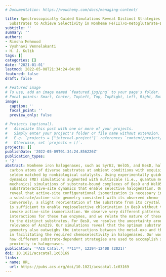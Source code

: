 ```yaml
---
# Documentation: https://wowchemy.com/docs/managing-content/

title: Spectroscopically Guided Simulations Reveal Distinct Strategies for Positioning
  Substrates to Achieve Selectivity in Nonheme Fe(II)/α-Ketoglutarate-Dependent Halogenases
subtitle: ''
summary: ''
authors:
- Rimsha Mehmood
- Vyshnavi Vennelakanti
- H. J. Kulik
tags: []
categories: []
date: '2021-01-01'
lastmod: 2022-05-08T21:34:24-04:00
featured: false
draft: false

# Featured image
# To use, add an image named `featured.jpg/png` to your page's folder.
# Focal points: Smart, Center, TopLeft, Top, TopRight, Left, Right, BottomLeft, Bottom, BottomRight.
image:
  caption: ''
  focal_point: ''
  preview_only: false

# Projects (optional).
#   Associate this post with one or more of your projects.
#   Simply enter your project's folder or file name without extension.
#   E.g. `projects = ["internal-project"]` references `content/project/deep-learning/index.md`.
#   Otherwise, set `projects = []`.
projects: []
publishDate: '2022-05-09T01:34:24.856226Z'
publication_types:
- '2'
abstract: Nonheme iron halogenases, such as SyrB2, WelO5, and BesD, halogenate unactivated
  carbon atoms of diverse substrates at ambient conditions with exquisite selectivity
  seldom matched by nonbiological catalysts. Using experimentally guided molecular
  dynamics (MD) simulations augmented with multiscale (i.e., quantum mechanics/molecular
  mechanics) simulations of substrate-bound complexes of BesD and WelO5, we investigate
  substrate/active-site dynamics that enable selective halogenation. Our simulations
  reveal that active-site configurational isomerization is necessary in WelO5 to attain
  a substrate/active-site geometry consistent with its observed chemo- and regioselectivity.
  Conversely, a slight reorientation of the substrate from its crystal structure position
  is sufficient to enable regioselective chlorination in BesD without the need to
  invoke active-site isomerization. We observe very different patterns of substrate–protein
  interactions for these two enzymes, and we relate the nature of these interactions
  to the distinct substrates. For BesD, we resolve the uncertainty around the mechanistic
  relevance of Asn219. Our simulations reveal that the optimum substrate/active-site
  geometry also outweighs the interactions between the metal-oxo and the protein environment
  in facilitating the required chemoselectivity in halogenases. Our work highlights
  how different substrate-dependent strategies are used to accomplish selectivity-promoting
  proximity in halogenases.
publication: '*ACS Catal.*, **11**, 12394-12408 (2021)'
doi: 10.1021/acscatal.1c03169
links:
- name: URL
  url: https://pubs.acs.org/doi/10.1021/acscatal.1c03169
---
```

